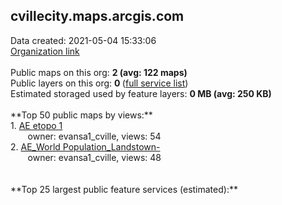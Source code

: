 <h2>cvillecity.maps.arcgis.com</h2> Data created: 2021-05-04 15:33:06 <br /><a target='new' href='https://cvillecity.maps.arcgis.com'>Organization link</a><br /><br />Public maps on this org: <b>2 (avg: 122 maps)</b><br />Public layers on this org: <b>0 </b>(<a target='new' href='https://services.arcgis.com/V7R4fo36JruYVR69/ArcGIS/rest/services'>full service list</a>)<br />Estimated storaged used by feature layers: <b>0 MB (avg: 250 KB)</b><br /><br />**Top 50 public maps by views:**<br />  1. <a target='new' href='https://www.arcgis.com/home/item.html?id=26479f01b36140dbb60a5d164e0b119e'>AE etopo 1</a> <br />  &nbsp;&nbsp;&nbsp;&nbsp; &nbsp;&nbsp;owner: evansa1_cville, views: 54<br />  2. <a target='new' href='https://www.arcgis.com/home/item.html?id=87fb640b1b9e4c13a660a1a2dc54caa9'>AE_World Population_Landstown-</a> <br />  &nbsp;&nbsp;&nbsp;&nbsp; &nbsp;&nbsp;owner: evansa1_cville, views: 48<br /><br /><br />**Top 25 largest public feature services (estimated):**<br />